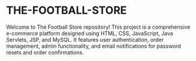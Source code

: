 # THE-FOOTBALL-STORE
Welcome to The Football Store repository! This project is a comprehensive e-commerce platform designed using HTML, CSS, JavaScript, Java Servlets, JSP, and MySQL. It features user authentication, order management, admin functionality, and email notifications for password resets and order confirmations. 
